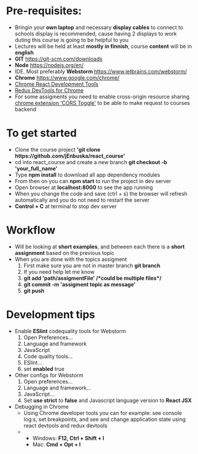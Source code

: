 <div>
    <h1>Pre-requisites:</h1>
    <ul>
      <li>Bringin your <b>own laptop</b> and necessary <b>display cables</b> to connect to schools display is recommended, cause having 2 displays to work duting this course is going to be helpful to you</li>
      <li>Lectures will be held at least <b>mostly in finnish</b>, course <b>content</b> will be in <b>english</b></li>
      <li><b>GIT</b> <a href="https://git-scm.com/downloads">https://git-scm.com/downloads</a></li>
      <li><b>Node</b> <a href="https://nodejs.org/en/">https://nodejs.org/en/</a>
      </li>
      <li>IDE. Most preferably <b>Webstorm </b><a
        href="https://www.jetbrains.com/webstorm/"
      >https://www.jetbrains.com/webstorm/</a>
      </li>
      <li><b>Chrome</b> <a href="https://www.google.com/chrome/">https://www.google.com/chrome/</a>
      </li>
      <li><a
        href="https://chrome.google.com/webstore/detail/react-developer-tools/fmkadmapgofadopljbjfkapdkoienihi?hl=en"
      >Chrome
        React Development Tools </a></li>
      <li><a
        href="https://chrome.google.com/webstore/detail/redux-devtools/lmhkpmbekcpmknklioeibfkpmmfibljd?hl=en"
      >Redux
        DevTools for Chrome</a></li>
        <li>For some assigments you need to enable cross-origin resource sharing <a
                href="https://chrome.google.com/webstore/detail/cors-toggle/omcncfnpmcabckcddookmnajignpffnh"
              >chrome extension 'CORS Toggle'</a> to be able to make request to courses backend</li>
    </ul>
    <h1>To get started</h1>
    <ul>
      <li>Clone the course project <b>'git clone https://github.com/jEnbuska/react_course'</b></li>
      <li>cd into react_course and create a new branch <b>git checkout -b 'your_full_name'</b></li>
      <li>Type <b>npm install</b> to download all app dependency modules</li>
      <li>From then on you can <b>npm start</b> to run the project in dev
        server
      </li>
      <li>Open browser at <b>localhost:8000</b> to see the app running</li>
      <li>When you change the code and save (ctrl + s) the browser will refresh automatically and you do not need to restart the server</li>
      <li><b>Control + C</b> at terminal to stop dev server</li>
    </ul>
    <h1>Workflow</h1>
    <ul>    
      <li>Will be looking at <b>short examples</b>, and between each there is a <b>short assignment</b> based on the previous topic</li>      
      <li>When you are done with the topics assigment
        <ol>
          <li>First make sure you are not in master branch <b>git branch</b></li>
          <li>If you need help let me know</li>
          <li><b>git add 'path/assigmentFile'  /*could be multiple files*/</b></li>
          <li><b>git commit -m 'assigment topic as message'</b></li>
          <li><b>git push</b></li>
        </ol>
      </li>
    </ul>
    <h1>Development tips</h1>
    <ul>
      <li>Enable <b>ESlint</b> codequality tools for Webstorm
              <ol>
                <li>
                  Open Preferences...
                </li>
                <li>
                  Language and framework
                </li>
                <li>
                  JavaScript
                </li>
                <li>
                  Code quality tools...
                </li>
                <li>
                  ESlint...
                </li>
                <li>
                  set <b>enabled</b> true
                </li>
              </ol>
            </li>
            <li>Other configs for Webstorm
              <ol>
                <li>
                  Open preferences...
                </li>
                <li>
                  Language and framework...
                </li>
                <li>
                  JavaScript...
                </li>
                <li>
                  Set <b>use strict</b> to <b>false</b> and Javascript language version to <b>React JSX</b>
                </li>
              </ol>
            </li>
      <li>Debugging in Chrome
        <ul>
          <li>Using Chrome developer tools you can for example: see console log:s, set breakpoints, and see and change application state using react devtools and redux devtools</li>
          <li>
            <ul>
              <li>Windows: <b>F12, Ctrl + Shift + I</b></li>
              <li>Mac: <b>Cmd + Opt + I</b></li>
            </ul>
          </li>
        </ul>
      </li>
    </ul>
  </div>
